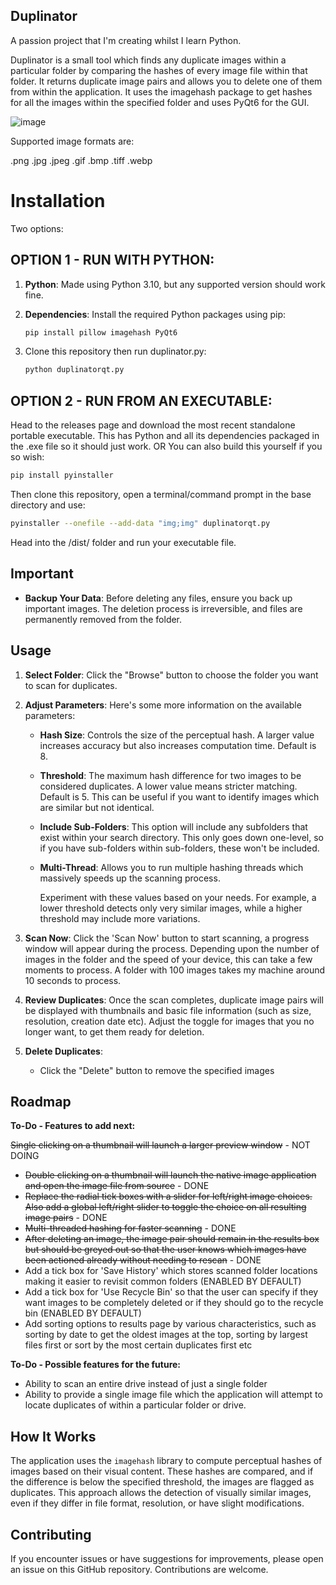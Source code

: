 ## Duplinator

A passion project that I'm creating whilst I learn Python.

Duplinator is a small tool which finds any duplicate images within a particular folder by comparing the hashes of every image file within that folder. It returns duplicate image pairs and allows you to delete one of them from within the application. It uses the imagehash package to get hashes for all the images within the specified folder and uses PyQt6 for the GUI.

![image](https://github.com/user-attachments/assets/08f03ab7-a126-456e-b498-aa0e973b3787)

Supported image formats are: 

.png
.jpg
.jpeg
.gif
.bmp
.tiff
.webp

# Installation

Two options:

## OPTION 1 - RUN WITH PYTHON:

1. **Python**: Made using Python 3.10, but any supported version should work fine.

2. **Dependencies**: Install the required Python packages using pip:

   ```bash
   pip install pillow imagehash PyQt6 
   ```
3. Clone this repository then run duplinator.py:

   ```bash
   python duplinatorqt.py
   ```

## OPTION 2 - RUN FROM AN EXECUTABLE:

Head to the releases page and download the most recent standalone portable executable. This has Python and all its dependencies packaged in the .exe file so it should just work.
OR
You can also build this yourself if you so wish:

```bash
pip install pyinstaller
```
Then clone this repository, open a terminal/command prompt in the base directory and use:

```bash
pyinstaller --onefile --add-data "img;img" duplinatorqt.py
```
Head into the /dist/ folder and run your executable file.


## Important

- **Backup Your Data**: Before deleting any files, ensure you back up important images. The deletion process is irreversible, and files are permanently removed from the folder.
   
## Usage

1. **Select Folder**: Click the "Browse" button to choose the folder you want to scan for duplicates.

2. **Adjust Parameters**: Here's some more information on the available parameters:
      - **Hash Size**: Controls the size of the perceptual hash. A larger value increases accuracy but also increases computation time. Default is 8.
      - **Threshold**: The maximum hash difference for two images to be considered duplicates. A lower value means stricter matching. Default is 5. This can be useful if you want to identify images which are similar but not identical.
      - **Include Sub-Folders**: This option will include any subfolders that exist within your search directory. This only goes down one-level, so if you have sub-folders within sub-folders, these won't be included.
      - **Multi-Thread**: Allows you to run multiple hashing threads which massively speeds up the scanning process.
  
        Experiment with these values based on your needs. For example, a lower threshold detects only very similar images, while a higher threshold may include more variations.

3. **Scan Now**: Click the 'Scan Now' button to start scanning, a progress window will appear during the process. Depending upon the number of images in the folder and the speed of your device, this can take a few moments to process. A folder with 100 images takes my machine around 10 seconds to process.

4. **Review Duplicates**: Once the scan completes, duplicate image pairs will be displayed with thumbnails and basic file information (such as size, resolution, creation date etc). Adjust the toggle for images that you no longer want, to get them ready for deletion.

5. **Delete Duplicates**: 
   - Click the "Delete" button to remove the specified images

## Roadmap

**To-Do - Features to add next:**

~~Single clicking on a thumbnail will launch a larger preview window~~ - NOT DOING
- ~~Double clicking on a thumbnail will launch the native image application and open the image file from source~~ - DONE
- ~~Replace the radial tick boxes with a slider for left/right image choices. Also add a global left/right slider to toggle the choice on all resulting image pairs~~ - DONE
- ~~Multi-threaded hashing for faster scanning~~ - DONE
- ~~After deleting an image, the image pair should remain in the results box but should be greyed out so that the user knows which images have been actioned already without needing to rescan~~ - DONE
- Add a tick box for 'Save History' which stores scanned folder locations making it easier to revisit common folders (ENABLED BY DEFAULT)
- Add a tick box for 'Use Recycle Bin' so that the user can specify if they want images to be completely deleted or if they should go to the recycle bin (ENABLED BY DEFAULT)
- Add sorting options to results page by various characteristics, such as sorting by date to get the oldest images at the top, sorting by largest files first or sort by the most certain duplicates first etc

**To-Do - Possible features for the future:**

- Ability to scan an entire drive instead of just a single folder
- Ability to provide a single image file which the application will attempt to locate duplicates of within a particular folder or drive.

## How It Works

The application uses the `imagehash` library to compute perceptual hashes of images based on their visual content. These hashes are compared, and if the difference is below the specified threshold, the images are flagged as duplicates. This approach allows the detection of visually similar images, even if they differ in file format, resolution, or have slight modifications.

## Contributing

If you encounter issues or have suggestions for improvements, please open an issue on this GitHub repository. Contributions are welcome.

